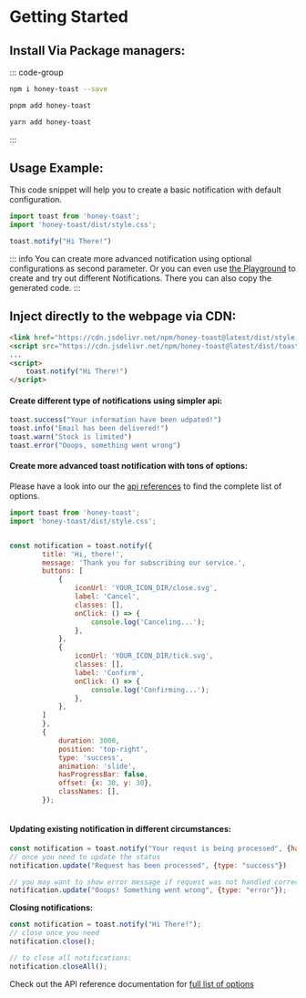 # Getting Started



## Install Via Package managers:

::: code-group
```sh [npm]
npm i honey-toast --save
```

```sh [pnpm]
pnpm add honey-toast
```

```sh [yarn]
yarn add honey-toast
```
:::

## Usage Example:
This code snippet will help you to create a basic notification with default configuration. 

```js
import toast from 'honey-toast';
import 'honey-toast/dist/style.css';

toast.notify("Hi There!")
```

::: info
You can create more advanced notification using optional configurations as second parameter. Or you can even use [the Playground](https://github.com/rbrahul/honey-toast-doc) to create and try out different Notifications. There you can also copy the generated code.
:::


## Inject directly to the webpage via CDN:
```html
<link href="https://cdn.jsdelivr.net/npm/honey-toast@latest/dist/style.css" rel="stylesheet" />
<script src="https://cdn.jsdelivr.net/npm/honey-toast@latest/dist/toast.umd.min.js"></script>
...
<script>
    toast.notify("Hi There!")
</script>
```


#### Create different type of notifications using simpler api:

```js
toast.success("Your information have been udpated!")
toast.info("Email has been delivered!")
toast.warn("Stock is limited")
toast.error("Ooops, something went wrong")
```


#### Create more advanced toast notification with tons of options:
Please have a look into our the [api references](/api-references.md) to find the complete list of options.

```js
import toast from 'honey-toast';
import 'honey-toast/dist/style.css';


const notification = toast.notify({
        title: 'Hi, there!',
        message: 'Thank you for subscribing our service.',
        buttons: [
            {
                iconUrl: 'YOUR_ICON_DIR/close.svg',
                label: 'Cancel',
                classes: [],
                onClick: () => {
                    console.log('Canceling...');
                },
            },
            {
                iconUrl: 'YOUR_ICON_DIR/tick.svg',
                classes: [],
                label: 'Confirm',
                onClick: () => {
                    console.log('Confirming...');
                },
            },
        ]
        },
        {
            duration: 3000,
            position: 'top-right',
            type: 'success',
            animation: 'slide',
            hasProgressBar: false,
            offset: {x: 30, y: 30},
            classNames: [],
        });
    
```


#### Updating existing notification in different circumstances:

```js
const notification = toast.notify("Your requst is being processed", {hasProgressBar: true});
// once you need to update the status
notification.update("Request has been processed", {type: "success"})

// you may want to show error message if request was not handled correctly
notification.update("Ooops! Something went wrong", {type: "error"});
```


**Closing notifications:**

```js
const notification = toast.notify("Hi There!");
// close once you need
notification.close();

// to close all notifications:
notification.closeAll();
``` 



Check out the API reference documentation for [full list of options](/api-references.md)
